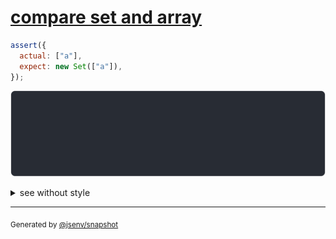 # [compare set and array](../../set.test.js#L33)

```js
assert({
  actual: ["a"],
  expect: new Set(["a"]),
});
```

![img](throw.svg)

<details>
  <summary>see without style</summary>

```console
AssertionError: actual and expect are different

actual: [
  "a",
]
expect: Set(
  "a",
)
```

</details>

---
<sub>
  Generated by <a href="https://github.com/jsenv/core/tree/main/packages/independent/snapshot">@jsenv/snapshot</a>
</sub>